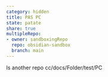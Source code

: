 ```yaml
---
category: hidden
title: PAS PC
state: patate
share: true
multipleRepo:
- owner: sandboxingRepo
  repo: obsidian-sandbox
  branch: main
---
```


Is another repo 
cc/docs/Folder/test/PC